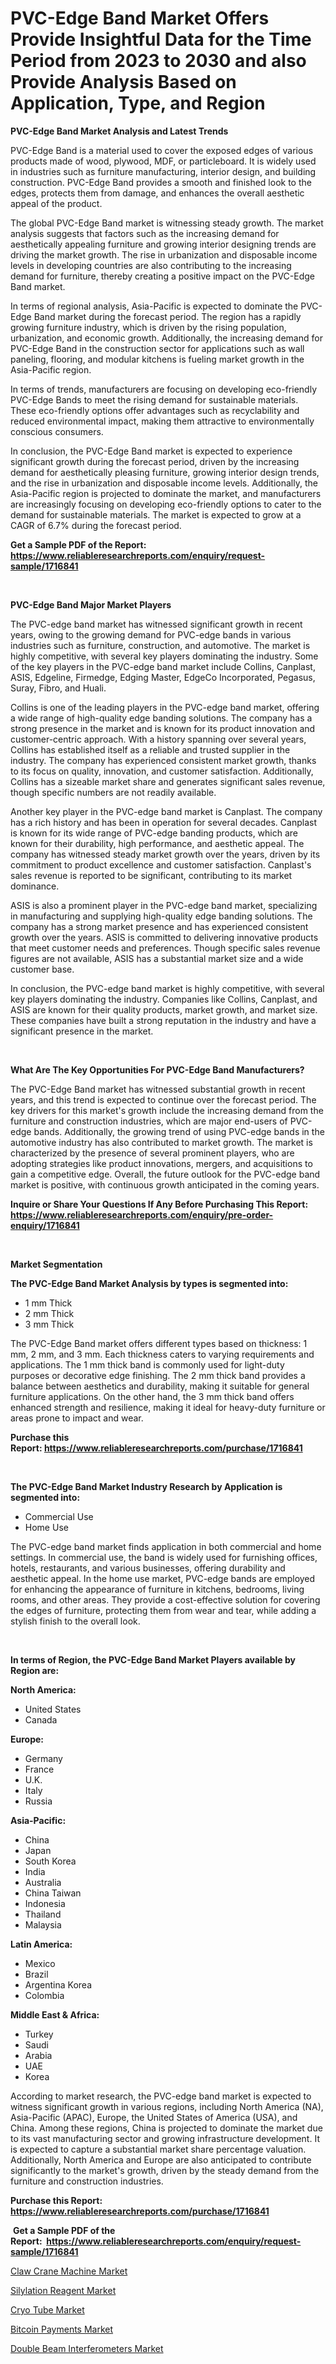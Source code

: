 <p><h1>PVC-Edge Band Market Offers Provide Insightful Data for the Time Period from 2023 to 2030 and also Provide Analysis Based on Application, Type, and Region</h1></p><p><strong>PVC-Edge Band Market Analysis and Latest Trends</strong></p>
<p><p>PVC-Edge Band is a material used to cover the exposed edges of various products made of wood, plywood, MDF, or particleboard. It is widely used in industries such as furniture manufacturing, interior design, and building construction. PVC-Edge Band provides a smooth and finished look to the edges, protects them from damage, and enhances the overall aesthetic appeal of the product.</p><p>The global PVC-Edge Band market is witnessing steady growth. The market analysis suggests that factors such as the increasing demand for aesthetically appealing furniture and growing interior designing trends are driving the market growth. The rise in urbanization and disposable income levels in developing countries are also contributing to the increasing demand for furniture, thereby creating a positive impact on the PVC-Edge Band market.</p><p>In terms of regional analysis, Asia-Pacific is expected to dominate the PVC-Edge Band market during the forecast period. The region has a rapidly growing furniture industry, which is driven by the rising population, urbanization, and economic growth. Additionally, the increasing demand for PVC-Edge Band in the construction sector for applications such as wall paneling, flooring, and modular kitchens is fueling market growth in the Asia-Pacific region.</p><p>In terms of trends, manufacturers are focusing on developing eco-friendly PVC-Edge Bands to meet the rising demand for sustainable materials. These eco-friendly options offer advantages such as recyclability and reduced environmental impact, making them attractive to environmentally conscious consumers.</p><p>In conclusion, the PVC-Edge Band market is expected to experience significant growth during the forecast period, driven by the increasing demand for aesthetically pleasing furniture, growing interior design trends, and the rise in urbanization and disposable income levels. Additionally, the Asia-Pacific region is projected to dominate the market, and manufacturers are increasingly focusing on developing eco-friendly options to cater to the demand for sustainable materials. The market is expected to grow at a CAGR of 6.7% during the forecast period.</p></p>
<p><strong>Get a Sample PDF of the Report:&nbsp; <a href="https://www.reliableresearchreports.com/enquiry/request-sample/1716841">https://www.reliableresearchreports.com/enquiry/request-sample/1716841</a></strong></p>
<p>&nbsp;</p>
<p><strong>PVC-Edge Band Major Market Players</strong></p>
<p><p>The PVC-edge band market has witnessed significant growth in recent years, owing to the growing demand for PVC-edge bands in various industries such as furniture, construction, and automotive. The market is highly competitive, with several key players dominating the industry. Some of the key players in the PVC-edge band market include Collins, Canplast, ASIS, Edgeline, Firmedge, Edging Master, EdgeCo Incorporated, Pegasus, Suray, Fibro, and Huali.</p><p>Collins is one of the leading players in the PVC-edge band market, offering a wide range of high-quality edge banding solutions. The company has a strong presence in the market and is known for its product innovation and customer-centric approach. With a history spanning over several years, Collins has established itself as a reliable and trusted supplier in the industry. The company has experienced consistent market growth, thanks to its focus on quality, innovation, and customer satisfaction. Additionally, Collins has a sizeable market share and generates significant sales revenue, though specific numbers are not readily available.</p><p>Another key player in the PVC-edge band market is Canplast. The company has a rich history and has been in operation for several decades. Canplast is known for its wide range of PVC-edge banding products, which are known for their durability, high performance, and aesthetic appeal. The company has witnessed steady market growth over the years, driven by its commitment to product excellence and customer satisfaction. Canplast's sales revenue is reported to be significant, contributing to its market dominance.</p><p>ASIS is also a prominent player in the PVC-edge band market, specializing in manufacturing and supplying high-quality edge banding solutions. The company has a strong market presence and has experienced consistent growth over the years. ASIS is committed to delivering innovative products that meet customer needs and preferences. Though specific sales revenue figures are not available, ASIS has a substantial market size and a wide customer base.</p><p>In conclusion, the PVC-edge band market is highly competitive, with several key players dominating the industry. Companies like Collins, Canplast, and ASIS are known for their quality products, market growth, and market size. These companies have built a strong reputation in the industry and have a significant presence in the market.</p></p>
<p>&nbsp;</p>
<p><strong>What Are The Key Opportunities For PVC-Edge Band Manufacturers?</strong></p>
<p><p>The PVC-Edge Band market has witnessed substantial growth in recent years, and this trend is expected to continue over the forecast period. The key drivers for this market's growth include the increasing demand from the furniture and construction industries, which are major end-users of PVC-edge bands. Additionally, the growing trend of using PVC-edge bands in the automotive industry has also contributed to market growth. The market is characterized by the presence of several prominent players, who are adopting strategies like product innovations, mergers, and acquisitions to gain a competitive edge. Overall, the future outlook for the PVC-edge band market is positive, with continuous growth anticipated in the coming years.</p></p>
<p><strong>Inquire or Share Your Questions If Any Before Purchasing This Report: <a href="https://www.reliableresearchreports.com/enquiry/pre-order-enquiry/1716841">https://www.reliableresearchreports.com/enquiry/pre-order-enquiry/1716841</a></strong></p>
<p>&nbsp;</p>
<p><strong>Market Segmentation</strong></p>
<p><strong>The PVC-Edge Band Market Analysis by types is segmented into:</strong></p>
<p><ul><li>1 mm Thick</li><li>2 mm Thick</li><li>3 mm Thick</li></ul></p>
<p><p>The PVC-Edge Band market offers different types based on thickness: 1 mm, 2 mm, and 3 mm. Each thickness caters to varying requirements and applications. The 1 mm thick band is commonly used for light-duty purposes or decorative edge finishing. The 2 mm thick band provides a balance between aesthetics and durability, making it suitable for general furniture applications. On the other hand, the 3 mm thick band offers enhanced strength and resilience, making it ideal for heavy-duty furniture or areas prone to impact and wear.</p></p>
<p><strong>Purchase this Report:&nbsp;<a href="https://www.reliableresearchreports.com/purchase/1716841">https://www.reliableresearchreports.com/purchase/1716841</a></strong></p>
<p>&nbsp;</p>
<p><strong>The PVC-Edge Band Market Industry Research by Application is segmented into:</strong></p>
<p><ul><li>Commercial Use</li><li>Home Use</li></ul></p>
<p><p>The PVC-edge band market finds application in both commercial and home settings. In commercial use, the band is widely used for furnishing offices, hotels, restaurants, and various businesses, offering durability and aesthetic appeal. In the home use market, PVC-edge bands are employed for enhancing the appearance of furniture in kitchens, bedrooms, living rooms, and other areas. They provide a cost-effective solution for covering the edges of furniture, protecting them from wear and tear, while adding a stylish finish to the overall look.</p></p>
<p>&nbsp;</p>
<p><strong>In terms of Region, the PVC-Edge Band Market Players available by Region are:</strong></p>
<p>
    <p> <strong> North America: </strong>
        <ul>
            <li>United States</li>
            <li>Canada</li>
        </ul>
        </p> 
    <p> <strong> Europe: </strong>
        <ul>
            <li>Germany</li>
            <li>France</li>
            <li>U.K.</li>
            <li>Italy</li>
            <li>Russia</li>
        </ul>
        </p> 
    <p> <strong> Asia-Pacific: </strong>
        <ul>
            <li>China</li>
            <li>Japan</li>
            <li>South Korea</li>
            <li>India</li>
            <li>Australia</li>
            <li>China Taiwan</li>
            <li>Indonesia</li>
            <li>Thailand</li>
            <li>Malaysia</li>
        </ul>
        </p> 
    <p> <strong> Latin America: </strong>
        <ul>
            <li>Mexico</li>
            <li>Brazil</li>
            <li>Argentina Korea</li>
            <li>Colombia</li>
        </ul>
        </p> 
    <p> <strong> Middle East & Africa: </strong>
        <ul>
            <li>Turkey</li>
            <li>Saudi</li>
            <li>Arabia</li>
            <li>UAE</li>
            <li>Korea</li>
        </ul>
    </p>
    </p>
<p><p>According to market research, the PVC-edge band market is expected to witness significant growth in various regions, including North America (NA), Asia-Pacific (APAC), Europe, the United States of America (USA), and China. Among these regions, China is projected to dominate the market due to its vast manufacturing sector and growing infrastructure development. It is expected to capture a substantial market share percentage valuation. Additionally, North America and Europe are also anticipated to contribute significantly to the market's growth, driven by the steady demand from the furniture and construction industries.</p></p>
<p><strong>Purchase this Report: <a href="https://www.reliableresearchreports.com/purchase/1716841">https://www.reliableresearchreports.com/purchase/1716841</a></strong></p>
<p>&nbsp;<strong>Get a Sample PDF of the Report:&nbsp;&nbsp;<a href="https://www.reliableresearchreports.com/enquiry/request-sample/1716841">https://www.reliableresearchreports.com/enquiry/request-sample/1716841</a></strong></p>
<p><strong></strong></p>
<p><p><a href="https://github.com/sndrkn/Market-Research-Report-List-1/blob/main/claw-crane-machine-market.md">Claw Crane Machine Market</a></p><p><a href="https://www.linkedin.com/pulse/silylation-reagent-market-size-2023-2030-global-industrial-ghttf/">Silylation Reagent Market</a></p><p><a href="https://www.linkedin.com/pulse/decoding-cryo-tube-market-deep-dive-latest-trends-segmentation-nngdf/">Cryo Tube Market</a></p><p><a href="https://github.com/melchekhinf/Market-Research-Report-List-1/blob/main/bitcoin-payments-market.md">Bitcoin Payments Market</a></p><p><a href="https://medium.com/@alanwatkins6h/double-beam-interferometers-market-the-key-to-successful-business-strategy-forecast-till-2030-8d95033d4f8d">Double Beam Interferometers Market</a></p></p>